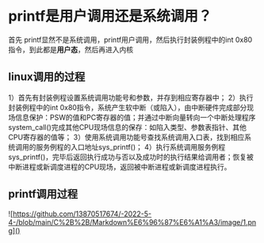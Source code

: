 # printf是用户调用还是系统调用？

首先 printf显然不是系统调用，printf用户调用，然后执行封装例程中的int 0x80指令，到此都是**用户态**，然后再进入内核

## linux调用的过程

1）首先有封装例程设置系统调用功能号和参数，并存到相应寄存器中；
2）执行封装例程中的int 0x80指令，系统产生软中断（或陷入），由中断硬件完成部分现场信息保护：PSW的值和PC寄存器的值；并通过中断向量转向一个中断处理程序system_call()完成其他CPU现场信息的保存：如陷入类型、参数表指针、其他CPU寄存器的值等；
3）使用系统调用功能号查找系统调用入口表，找到相应系统调用的服务例程的入口地址sys_printf()；
4）执行系统调用服务例程sys_printf()，完毕后返回执行成功与否以及成功时的执行结果给调用者；恢复被中断进程或新调度进程的CPU现场，返回被中断进程或新调度进程执行。

## printf调用过程
![https://github.com/13870517674/-2022-5-4-/blob/main/C%2B%2B/Markdown%E6%96%87%E6%A1%A3/image/1.png]()
